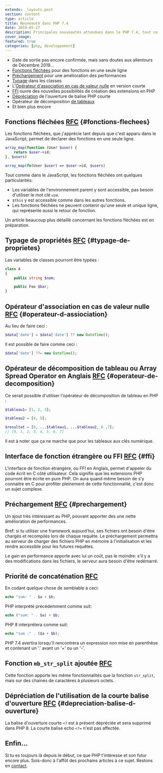 ```yaml
---
extends: _layouts.post
section: content
type: article
title: Nouveauté dans PHP 7.4
date: 2019-05-27
description: Principales nouveautés attendues dans le PHP 7.4, tout ce qu'il y a à savoir à ce sujet, sinon presque.
cover_image:
featured: true
categories: [php, developpement]
---
```


- Date de sortie pas encore confirmée, mais sans doutes aux allentours de Décembre 2019...
- [Fonctions fléchées](#fonctions-flechees) pour des fonctions en une seule ligne
- [Préchargement](#prechargement) pour une amélioration des performances
- [Typage](#typage-de-proprietes) dans les classes
- L'[Opérateur d'association en cas de valeur nulle](#operateur-d-assiociation) en version courte
- [FFI](#ffi)  ouvre des nouvelles possibilités de création des extensions en PHP
- [Dépréciation](#depreciation-balise-d-ouverture) de l'ouverture de balise PHP courte
- Opérateur de décomposition [de tableaux](#operateur-de-decomposition)
- Et bien plus encore


## Fonctions fléchées [RFC](https://wiki.php.net/rfc/arrow_functions_v2) {#fonctions-flechees}

Les fonctions fléchées, que j'apprécie tant depuis que c'est apparu dans le JavaScript, permet de declarer des fonctions en une seule ligne.

```php
array_map(function (User $user) {
    return $user->id;
}, $users)
```

```php
array_map(fn(User $user) => $user->id, $users)
```

Tout comme dans le JavaScript, les fonctions fléchées ont quelques particularités:

-  Les variables de l'environnement parent y sont accessible, pas besoin d'utiliser le mot clé `use`.
-  `$this`  y est accessible comme dans les autres fonctions.
-  Les fonctions fléchées ne peuvent contenir qu'une seule et unique ligne, qui représente aussi le retour de fonction.

Un article beaucoup plus détaillé concernant les fonctions fléchées est en préparation.

## Typage de propriétés [RFC](https://wiki.php.net/rfc/typed_properties_v2) {#typage-de-proprietes}

Les variables de classes pourront être typées :

```php
class A
{
    public string $nom;

    public Foo $bar;
}
```

<div>
	<ins class="adsbygoogle"
	    style="display:block"
	    data-ad-client="ca-pub-9554638137229612"
	    data-ad-slot="9573950571"
	    data-ad-format="auto"
	    data-full-width-responsive="true"></ins>
	<script>
	    (adsbygoogle = window.adsbygoogle || []).push({});
	</script>
</div>

## Opérateur d'association en cas de valeur nulle [RFC](https://wiki.php.net/rfc/null_coalesce_equal_operator) {#operateur-d-assiociation}

Au lieu de faire ceci :

```php
$data['date'] = $data['date'] ?? new DateTime();
```

Il est possible de faire comme ceci :

```php
$data['date'] ??= new DateTime();
```

## Opérateur de décomposition de tableau ou Array Spread Operator en Anglais [RFC](https://wiki.php.net/rfc/spread_operator_for_array) {#operateur-de-decomposition}

Ce serait possible d'utiliser l'opérateur de décomposition de tableau en PHP :

```php
$tableau1= [1, 2, 3];

$tableau2 = [4, 5];

$resultat = [0, ...$tableau1, ...$tableau2, 6 ,7];
// [0, 1, 2, 3, 4, 5, 6, 7]
```

Il est à noter que ça ne marche que pour les tableaux aux clés numérique.

## Interface de fonction étrangère ou FFI [RFC](https://wiki.php.net/rfc/ffi) {#ffi}

L'interface de fonction étrangère, ou FFI en Anglais, permet d'appeler du code écrit en C côté utilisateur. Cela signifie que les extensions PHP pourront être écrite en pure PHP. On aura quand même besoin de s'y connaitre en C pour profiter pleinement de cette fonctionnalité, c'est donc un sujet complexe.

## Préchargement [RFC](https://wiki.php.net/rfc/preload) {#prechargement}

Un ajout très intéressant au PHP, pouvant apporter des une nette amélioration de performances.

Bref: si tu utiliser une framework aujourd'hui, ses fichiers ont besoin d'être chargés et recompilés lors de chaque requête. Le préchargement permettra au serveur de charger des fichiers PHP en mémoire à l'initialisation et les rendre accessible pour les futures requêtes.

Le gain en performance apporte avec lui un coût, pas le moindre: s'il y a des modifications dans les fichiers, le serveur aura besoin d'être redémarré.

## Priorité de concaténation [RFC](https://wiki.php.net/rfc/concatenation_precedence)

En codant quelque chose de semblable à ceci:

```php
echo "sum: " . $a + $b;
```

PHP interprété précédemment comme suit:

```php
echo ("sum: " . $a) + $b;
```

PHP 8 interprétera comme suit:

```php
echo "sum :" . ($a + $b);
```

PHP 7.4 avertira lorsqu'il rencontrera un expression non mise en parenthèse et contenant un '.' avant un '+' ou un '-'.

<div>
	<ins class="adsbygoogle"
	    style="display:block"
	    data-ad-client="ca-pub-9554638137229612"
	    data-ad-slot="9573950571"
	    data-ad-format="auto"
	    data-full-width-responsive="true"></ins>
	<script>
	    (adsbygoogle = window.adsbygoogle || []).push({});
	</script>
</div>

## Fonction `mb_str_split` ajoutée [RFC](https://wiki.php.net/rfc/mb_str_split)

Cette fonction apporte les même fonctionnalités que la fonction  `str_split`, mais sur des chaines de caractères à plusieurs octets.

## Dépréciation de l'utilisation de la courte balise d'ouverture [RFC](https://wiki.php.net/rfc/deprecate_php_short_tags) {#depreciation-balise-d-ouverture}

La balise d'ouverture courte  `<?`  est à présent dépréciée et sera supprimé dans PHP 8. La courte balise echo  `<?=`  n'est pas affectée.


## Enfin…

Si tu es toujours là depuis le début, ce que PHP t’intéresse et son futur encore plus.
Sois-donc à l'affût des prochains articles à ce sujet. Restons en [contact](/contact/).
